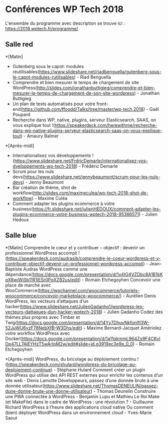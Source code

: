 # Conférences WP Tech 2018
L'ensemble du programme avec description se trouve ici : https://2018.wptech.fr/programme/

## Salle red
*[Matin]
* Gutenberg sous le capot: modules réutilisables(https://www.slideshare.net/riadbenguella/gutenberg-sous-le-capot-modules-rutilisables) - Riad Benguella
* Comprendre et bien mesurer le temps de chargement de site WordPress(http://slides.com/jonathanbuttigieg/comprendre-et-bien-mesurer-le-temps-de-chargement-de-son-site-wordpress) - Jonathan Buttigieg
* Un plan de tests automatisés pour votre front-end(https://github.com/ffoodd/Talks/tree/master/wp-tech.2018) - Gaël Poupard
* Recherche dans WP, native, plugins, serveur Elasticsearch, SAAS, on vous explique tout !(https://speakerdeck.com/herewithme/recherche-dans-wp-native-plugins-serveur-elasticsearch-saas-on-vous-explique-tout) - Amaury Balmer

*[Après-midi]
* Internationalisez vos développements !(https://www.slideshare.net/FrdricDemarle/internationalisez-vos-dveloppements-wp-tech-2018) - Frédéric Demarle
* Scrum pour les nuls devs(https://www.slideshare.net/jennybeaumont/scrum-pour-les-nuls-devs) - Jenny Beaumont
* Bar création de thème, shot de workflow(http://slides.com/maximeculea/wp-tech-2018-shot-de-workflow) - Maxime Culéa
* Comment adapter les plugins ecommerce à votre business(https://fr.slideshare.net/julienHEDOUX/comment-adapter-les-plugins-ecommerce-votre-business-wptech-2018-95366571) -  Julien Hedoux


## Salle blue
*[Matin]
Comprendre le cœur et y contribuer – objectif : devenir un professionnel WordPress accompli !(https://speakerdeck.com/audrasjb/comprendre-le-coeur-wordpress-et-y-contribuer-objectif-devenir-un-professionnel-wordpress-accompli) - Jean-Baptiste Audras
WordPress comme une dépendance(https://docs.google.com/presentation/d/1x4IG4VZDbc8A1B1kKqX8wiWiSb11R1jESr0PqXZB2us/edit) - Romain Etchegoyhen
Concevoir une place de marché avec WooCommerce(https://wpchannel.com/woocommerce/tutoriels-woocommerce/concevoir-marketplace-woocommerce/) - Aurélien Denis
WordPress, les vecteurs d’attaques d’un hacker(https://www.slideshare.net/JulienGadanho1/wordpress-les-vecteurs-dattaques-dun-hacker-wptech-2018) - Julien Gadanho
Codez des thèmes plus propres avec Timber et Twig(https://docs.google.com/presentation/d/14Yy7DhuvNkfonlfI3W-52JuWU6yzF78NebXfB-W3Dhs/edit) - Maxime Bernard-Jacquet
Amériolez votre workflox WordPress avec Docker(https://docs.google.com/presentation/d/1a11qkmmL964Zo9F4CKvIDp47LL7AlEYHzT5wArlpM2w/edit#slide=id.g3919ec3e9e_0_0) - Romain Etchegoyhen

*[Après-midi]
WordPress, du bricolage au déploiement continu !(https://speakerdeck.com/shulard/wordpress-du-bricolage-au-deploiement-continue) - Stéphane Hulard
Comment créer un plugin WordPress qui utilise des API REST externes pour enrichir les contenus d’un site web - Denis Lamotte
Développeurs, passez d’une donnée brute à une donnée utilisateur(https://www.slideshare.net/ThomasDENEULIN/passez-dune-donne-brute-une-donne-utilisateur) - Thomas Deunelin
Construire une PWA connectée à WordPress - Benjamin Lupu et Mathieu Le Roi
Make (et MakeFile) dans le cadre de WordPress : une révolution ? - Guillaume Richard
WordPress à l’heure des applications cloud native Ou comment (bien) déployer WordPress dans un environnement cloud - Yves-Marie Saout
